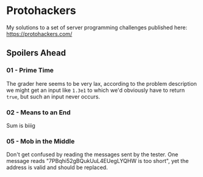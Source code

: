 # Protohackers

My solutions to a set of server programming challenges published here: https://protohackers.com/

## Spoilers Ahead

### 01 - Prime Time

The grader here seems to be very lax, according to the problem description we might get an input like `1.3e1` to which we'd obviously have to return `true`, but such an input never occurs.

### 02 - Means to an End

Sum is biiig

### 05 - Mob in the Middle

Don't get confused by reading the messages sent by the tester. One message reads "7PBqhi52gBQukUuL4EUegLYQHW is too short", yet the address is valid and should be replaced.
